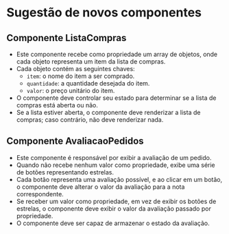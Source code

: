 # Sugestão de novos componentes

## Componente ListaCompras

- Este componente recebe como propriedade um array de objetos, onde cada objeto representa um item da lista de compras.
- Cada objeto contém as seguintes chaves:
  - `item`: o nome do item a ser comprado.
  - `quantidade`: a quantidade desejada do item.
  - `valor`: o preço unitário do item.
- O componente deve controlar seu estado para determinar se a lista de compras está aberta ou não.
- Se a lista estiver aberta, o componente deve renderizar a lista de compras; caso contrário, não deve renderizar nada.

## Componente AvaliacaoPedidos

- Este componente é responsável por exibir a avaliação de um pedido.
- Quando não recebe nenhum valor como propriedade, exibe uma série de botões representando estrelas.
- Cada botão representa uma avaliação possível, e ao clicar em um botão, o componente deve alterar o valor da avaliação para a nota correspondente.
- Se receber um valor como propriedade, em vez de exibir os botões de estrelas, o componente deve exibir o valor da avaliação passado por propriedade.
- O componente deve ser capaz de armazenar o estado da avaliação.
